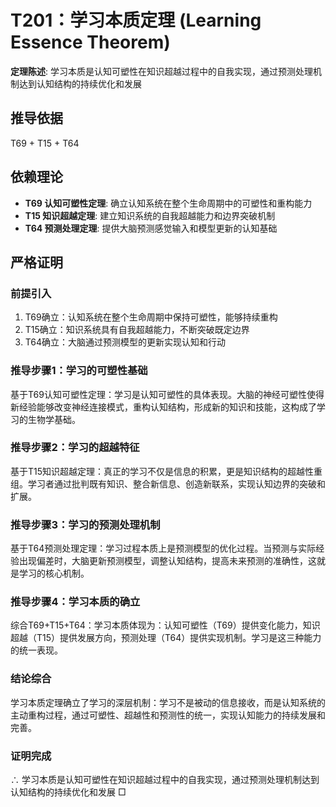 # T201：学习本质定理 (Learning Essence Theorem)

**定理陈述**: 学习本质是认知可塑性在知识超越过程中的自我实现，通过预测处理机制达到认知结构的持续优化和发展

## 推导依据
T69 + T15 + T64

## 依赖理论
- **T69 认知可塑性定理**: 确立认知系统在整个生命周期中的可塑性和重构能力
- **T15 知识超越定理**: 建立知识系统的自我超越能力和边界突破机制
- **T64 预测处理定理**: 提供大脑预测感觉输入和模型更新的认知基础

## 严格证明

### 前提引入
1. T69确立：认知系统在整个生命周期中保持可塑性，能够持续重构
2. T15确立：知识系统具有自我超越能力，不断突破既定边界
3. T64确立：大脑通过预测模型的更新实现认知和行动

### 推导步骤1：学习的可塑性基础
基于T69认知可塑性定理：学习是认知可塑性的具体表现。大脑的神经可塑性使得新经验能够改变神经连接模式，重构认知结构，形成新的知识和技能，这构成了学习的生物学基础。

### 推导步骤2：学习的超越特征
基于T15知识超越定理：真正的学习不仅是信息的积累，更是知识结构的超越性重组。学习者通过批判既有知识、整合新信息、创造新联系，实现认知边界的突破和扩展。

### 推导步骤3：学习的预测处理机制
基于T64预测处理定理：学习过程本质上是预测模型的优化过程。当预测与实际经验出现偏差时，大脑更新预测模型，调整认知结构，提高未来预测的准确性，这就是学习的核心机制。

### 推导步骤4：学习本质的确立
综合T69+T15+T64：学习本质体现为：认知可塑性（T69）提供变化能力，知识超越（T15）提供发展方向，预测处理（T64）提供实现机制。学习是这三种能力的统一表现。

### 结论综合
学习本质定理确立了学习的深层机制：学习不是被动的信息接收，而是认知系统的主动重构过程，通过可塑性、超越性和预测性的统一，实现认知能力的持续发展和完善。

### 证明完成
∴ 学习本质是认知可塑性在知识超越过程中的自我实现，通过预测处理机制达到认知结构的持续优化和发展 □